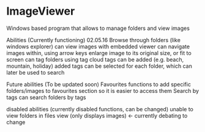 # ImageViewer
Windows based program that allows to manage folders and view images

Abilities (Currently functioning) 02.05.16
	Browse through folders (like windows explorer)
  can view images with embedded viewer
    can navigate images within, using arrow keys
    enlarge image to its original size, or fit to screen
  can tag folders using tag cloud
    tags can be added (e.g. beach, mountain, holiday)
    added tags can be selected for each folder, which can later be used to search
  

Future abilities (To be updated soon)
  Favourites
    functions to add specific folders/images to favourites section so it is easier to access them 
  Search by tags
    can search folders by tags




disabled abilities (currently disabled functions, can be changed)
  unable to view folders in files view (only displays images) <- currently debating to change
